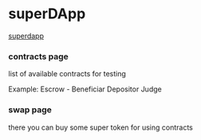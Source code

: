 # superDApp

[superdapp](https://superdapp.onrender.com/)

### contracts page

list of available contracts for testing

Example: Escrow - Beneficiar Depositor Judge

### swap page

there you can buy some super token for using contracts